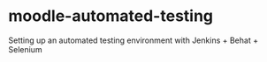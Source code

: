 moodle-automated-testing
========================

Setting up an automated testing environment with Jenkins + Behat + Selenium
